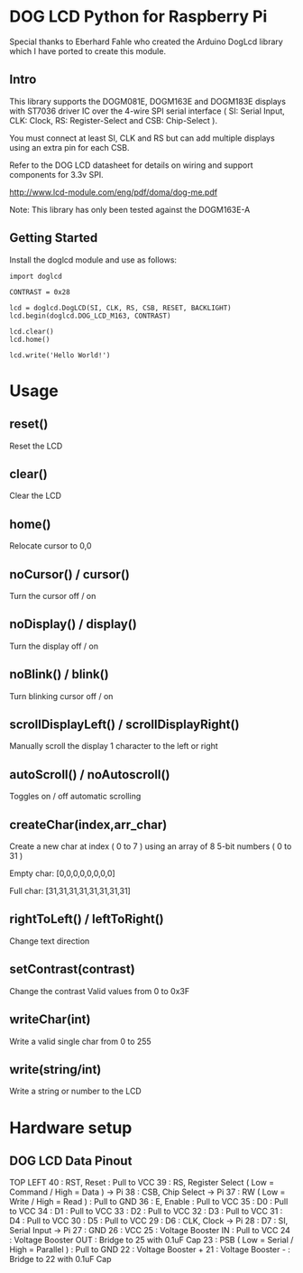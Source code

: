 DOG LCD Python for Raspberry Pi
===============================

Special thanks to Eberhard Fahle who created the Arduino DogLcd library
which I have ported to create this module.

Intro
-----

This library supports the DOGM081E, DOGM163E and DOGM183E displays with ST7036 driver IC over
the 4-wire SPI serial interface ( SI: Serial Input, CLK: Clock, RS: Register-Select and CSB: Chip-Select ).

You must connect at least SI, CLK and RS but can add multiple displays using an extra pin for each CSB.

Refer to the DOG LCD datasheet for details on wiring and support components for 3.3v SPI.

http://www.lcd-module.com/eng/pdf/doma/dog-me.pdf

Note: This library has only been tested against the DOGM163E-A

Getting Started
---------------

Install the doglcd module and use as follows:

    import doglcd
	
	CONTRAST = 0x28

    lcd = doglcd.DogLCD(SI, CLK, RS, CSB, RESET, BACKLIGHT)
    lcd.begin(doglcd.DOG_LCD_M163, CONTRAST)

	lcd.clear()
	lcd.home()

	lcd.write('Hello World!')


Usage
=====

reset()
-------
Reset the LCD

clear()
-------
Clear the LCD

home()
------
Relocate cursor to 0,0

noCursor() / cursor()
---------------------
Turn the cursor off / on

noDisplay() / display()
-----------------------
Turn the display off / on

noBlink() / blink()
-------------------
Turn blinking cursor off / on

scrollDisplayLeft() / scrollDisplayRight()
------------------------------------------
Manually scroll the display 1 character to the left or right

autoScroll() / noAutoscroll()
-----------------------------
Toggles on / off automatic scrolling

createChar(index,arr_char)
--------------------------
Create a new char at index ( 0 to 7 )
using an array of 8 5-bit numbers ( 0 to 31 )

Empty char:
    [0,0,0,0,0,0,0,0]

Full char:
	[31,31,31,31,31,31,31,31]

rightToLeft() / leftToRight()
-----------------------------
Change text direction

setContrast(contrast)
---------------------
Change the contrast
Valid values from 0 to 0x3F

writeChar(int)
--------------
Write a valid single char from 0 to 255

write(string/int)
-------------
Write a string or number to the LCD






Hardware setup
==============

DOG LCD Data Pinout
-------------------

TOP LEFT
40 : RST, Reset : Pull to VCC
39 : RS, Register Select ( Low = Command / High = Data ) -> Pi
38 : CSB, Chip Select -> Pi
37 : RW ( Low = Write / High = Read ) : Pull to GND
36 : E, Enable : Pull to VCC
35 : D0 : Pull to VCC
34 : D1 : Pull to VCC
33 : D2 : Pull to VCC
32 : D3 : Pull to VCC
31 : D4 : Pull to VCC
30 : D5 : Pull to VCC
29 : D6 : CLK, Clock -> Pi
28 : D7 : SI, Serial Input -> Pi
27 : GND
26 : VCC
25 : Voltage Booster IN : Pull to VCC
24 : Voltage Booster OUT : Bridge to 25 with 0.1uF Cap
23 : PSB ( Low = Serial / High = Parallel ) : Pull to GND
22 : Voltage Booster +
21 : Voltage Booster - : Bridge to 22 with 0.1uF Cap